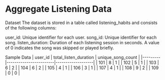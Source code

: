 # Aggregate Listening Data

Dataset
The dataset is stored in a table called listening_habits and consists of the following columns:

user_id: Unique identifier for each user.
song_id: Unique identifier for each song.
listen_duration: Duration of each listening session in seconds. A value of 0 indicates the song was skipped or played briefly.

Sample Data
| user_id | total_listen_duration | unique_song_count |
|---------|------------------------|-------------------|
| 101     | 8                      | 1                 |
| 102     | 5                      | 1                 |
| 103     | 6                      | 2                 |
| 104     | 6                      | 2                 |
| 105     | 4                      | 1                 |
| 106     | 3                      | 1                 |
| 107     | 4                      | 1                 |
| 108     | 9                      | 2                 |
| 109     | 0                      | 0                 |

